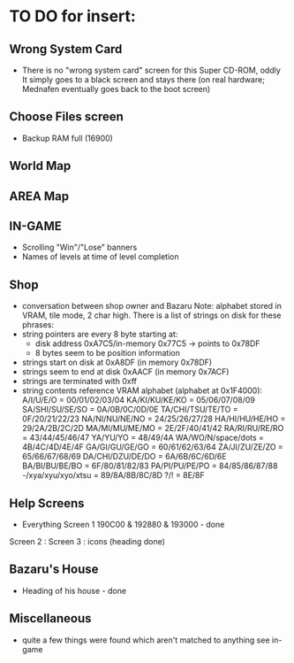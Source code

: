 # TO DO for insert:

## Wrong System Card
- There is no "wrong system card" screen for this Super CD-ROM, oddly
  It simply goes to a black screen and stays there (on real hardware; Mednafen eventually goes back to the boot screen)

## Choose Files screen

- Backup RAM full (16900)

## World Map


## AREA Map

## IN-GAME

- Scrolling "Win"/"Lose" banners
- Names of levels at time of level completion

## Shop

- conversation between shop owner and Bazaru
Note: alphabet stored in VRAM, tile mode, 2 char high.
There is a list of strings on disk for these phrases:
- string pointers are every 8 byte starting at:
  - disk address 0xA7C5/in-memory 0x77C5 -> points to 0x78DF
  - 8 bytes seem to be position information
- strings start on disk at 0xA8DF (in memory 0x78DF)
- strings seem to end at disk 0xAACF (in memory 0x7ACF)
- strings are terminated with 0xff
- string contents reference VRAM alphabet (alphabet at 0x1F4000):
  A/I/U/E/O          = 00/01/02/03/04 
  KA/KI/KU/KE/KO     = 05/06/07/08/09 
  SA/SHI/SU/SE/SO    = 0A/0B/0C/0D/0E 
  TA/CHI/TSU/TE/TO   = 0F/20/21/22/23 
  NA/NI/NU/NE/NO     = 24/25/26/27/28 
  HA/HI/HU/HE/HO     = 29/2A/2B/2C/2D 
  MA/MI/MU/ME/MO     = 2E/2F/40/41/42 
  RA/RI/RU/RE/RO     = 43/44/45/46/47 
  YA/YU/YO           = 48/49/4A
  WA/WO/N/space/dots = 4B/4C/4D/4E/4F
  GA/GI/GU/GE/GO     = 60/61/62/63/64 
  ZA/JI/ZU/ZE/ZO     = 65/66/67/68/69 
  DA/CHI/DZU/DE/DO   = 6A/6B/6C/6D/6E 
  BA/BI/BU/BE/BO     = 6F/80/81/82/83 
  PA/PI/PU/PE/PO     = 84/85/86/87/88 
  -/xya/xyu/xyo/xtsu = 89/8A/8B/8C/8D
  ?/!                = 8E/8F

## Help Screens

- Everything
Screen 1 190C00 & 192880 & 193000 - done

Screen 2 :
Screen 3 : icons (heading done)

## Bazaru's House

- Heading of his house - done


## Miscellaneous

- quite a few things were found which aren't matched to anything see in-game
